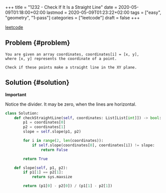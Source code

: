 +++
title = "1232 - Check If It Is a Straight Line"
date = 2020-05-09T01:18:00+02:00
lastmod = 2020-05-09T01:23:22+02:00
tags = ["easy", "geometry", "1-pass"]
categories = ["leetcode"]
draft = false
+++

[leetcode](https://leetcode.com/problems/check-if-it-is-a-straight-line/)


## Problem {#problem}

```text
You are given an array coordinates, coordinates[i] = [x, y],
where [x, y] represents the coordinate of a point.

Check if these points make a straight line in the XY plane.
```


## Solution {#solution}

**Important**

Notice the divider. It may be zero, when the lines are horizontal.

```python
class Solution:
    def checkStraightLine(self, coordinates: List[List[int]]) -> bool:
        p1 = coordinates[0]
        p2 = coordinates[1]
        slope = self.slope(p1, p2)

        for i in range(2, len(coordinates)):
            if self.slope(coordinates[0], coordinates[i]) != slope:
                return False

        return True

    def slope(self, p1, p2):
        if p1[1] == p2[1]:
            return sys.maxsize

        return (p1[0] - p2[0]) / (p1[1] - p2[1])
```
